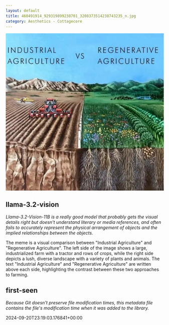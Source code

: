 ```yaml
---
layout: default
title: 460491914_929319899238701_3208373514238743235_n.jpg
category: Aesthetics - Cottagecore
---
```


<div markdown="0"><a href="460491914_929319899238701_3208373514238743235_n.jpg"><img class="photo" src="460491914_929319899238701_3208373514238743235_n.jpg" /></a>

<h2>llama-3.2-vision</h2>
<p><i>Llama-3.2-Vision-11B is a really good model that probably gets the visual details right but doesn't understand literary or media references, and often fails to accurately represent the physical arrangement of objects and the implied relationships between the objects.</i></p>
<p>The meme is a visual comparison between &quot;Industrial Agriculture&quot; and &quot;Regenerative Agriculture&quot;. The left side of the image shows a large, industrialized farm with a tractor and rows of crops, while the right side depicts a lush, diverse landscape with a variety of plants and animals. The text &quot;Industrial Agriculture&quot; and &quot;Regenerative Agriculture&quot; are written above each side, highlighting the contrast between these two approaches to farming.</p>

<h2>first-seen</h2>
<p><i>Because Git doesn't preserve file modification times, this metadata file contains the file's modification time when it was added to the library.</i></p>
<p>2024-09-20T23:19:03.176841+00:00</p>

</div>

